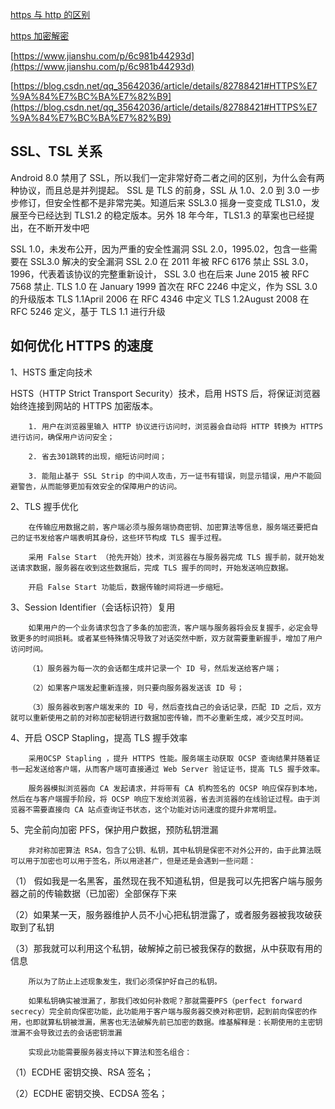 [https 与 http 的区别](https://developer.51cto.com/art/201910/604255.htm)

[https 加密解密](https://zhuanlan.zhihu.com/p/27395037)

[https://www.jianshu.com/p/6c981b44293d](https://www.jianshu.com/p/6c981b44293d)

[https://blog.csdn.net/qq_35642036/article/details/82788421#HTTPS%E7%9A%84%E7%BC%BA%E7%82%B9](https://blog.csdn.net/qq_35642036/article/details/82788421#HTTPS%E7%9A%84%E7%BC%BA%E7%82%B9)

## SSL、TSL 关系

Android 8.0 禁用了 SSL，所以我们一定非常好奇二者之间的区别，为什么会有两种协议，而且总是并列提起。
SSL 是 TLS 的前身，SSL 从 1.0、2.0 到 3.0 一步步修订，但安全性都不是非常完美。知道后来 SSL3.0 摇身一变变成 TLS1.0，发展至今已经达到 TLS1.2 的稳定版本。另外 18 年今年，TLS1.3 的草案也已经提出，在不断开发中吧

SSL 1.0，未发布公开，因为严重的安全性漏洞
SSL 2.0，1995.02，包含一些需要在 SSL3.0 解决的安全漏洞
SSL 2.0 在 2011 年被 RFC 6176 禁止
SSL 3.0，1996，代表着该协议的完整重新设计，
SSL 3.0 也在后来 June 2015 被 RFC 7568 禁止.
TLS 1.0 在 January 1999 首次在 RFC 2246 中定义，作为 SSL 3.0 的升级版本
TLS 1.1April 2006 在 RFC 4346 中定义
TLS 1.2August 2008 在 RFC 5246 定义，基于 TLS 1.1 进行升级

## 如何优化 HTTPS 的速度

1、HSTS 重定向技术

HSTS（HTTP Strict Transport Security）技术，启用 HSTS 后，将保证浏览器始终连接到网站的 HTTPS 加密版本。

        1. 用户在浏览器里输入 HTTP 协议进行访问时，浏览器会自动将 HTTP 转换为 HTTPS 进行访问，确保用户访问安全；

        2. 省去301跳转的出现，缩短访问时间；

        3. 能阻止基于 SSL Strip 的中间人攻击，万一证书有错误，则显示错误，用户不能回避警告，从而能够更加有效安全的保障用户的访问。

2、TLS 握手优化

        在传输应用数据之前，客户端必须与服务端协商密钥、加密算法等信息，服务端还要把自己的证书发给客户端表明其身份，这些环节构成 TLS 握手过程。

        采用 False Start （抢先开始）技术，浏览器在与服务器完成 TLS 握手前，就开始发送请求数据，服务器在收到这些数据后，完成 TLS 握手的同时，开始发送响应数据。

        开启 False Start 功能后，数据传输时间将进一步缩短。

3、Session Identifier（会话标识符）复用

        如果用户的一个业务请求包含了多条的加密流，客户端与服务器将会反复握手，必定会导致更多的时间损耗。或者某些特殊情况导致了对话突然中断，双方就需要重新握手，增加了用户访问时间。

        （1）服务器为每一次的会话都生成并记录一个 ID 号，然后发送给客户端；

        （2）如果客户端发起重新连接，则只要向服务器发送该 ID 号；

        （3）服务器收到客户端发来的 ID 号，然后查找自己的会话记录，匹配 ID 之后，双方就可以重新使用之前的对称加密秘钥进行数据加密传输，而不必重新生成，减少交互时间。

4、开启 OSCP Stapling，提高 TLS 握手效率

        采用OCSP Stapling ，提升 HTTPS 性能。服务端主动获取 OCSP 查询结果并随着证书一起发送给客户端，从而客户端可直接通过 Web Server 验证证书，提高 TLS 握手效率。

        服务器模拟浏览器向 CA 发起请求，并将带有 CA 机构签名的 OCSP 响应保存到本地，然后在与客户端握手阶段，将 OCSP 响应下发给浏览器，省去浏览器的在线验证过程。由于浏览器不需要直接向 CA 站点查询证书状态，这个功能对访问速度的提升非常明显。

5、完全前向加密 PFS，保护用户数据，预防私钥泄漏

        非对称加密算法 RSA，包含了公钥、私钥，其中私钥是保密不对外公开的，由于此算法既可以用于加密也可以用于签名，所以用途甚广，但是还是会遇到一些问题：

（1） 假如我是一名黑客，虽然现在我不知道私钥，但是我可以先把客户端与服务器之前的传输数据（已加密）全部保存下来

（2）如果某一天，服务器维护人员不小心把私钥泄露了，或者服务器被我攻破获取到了私钥

（3）那我就可以利用这个私钥，破解掉之前已被我保存的数据，从中获取有用的信息

        所以为了防止上述现象发生，我们必须保护好自己的私钥。

        如果私钥确实被泄漏了，那我们改如何补救呢？那就需要PFS（perfect forward secrecy）完全前向保密功能，此功能用于客户端与服务器交换对称密钥，起到前向保密的作用，也即就算私钥被泄漏，黑客也无法破解先前已加密的数据。维基解释是：长期使用的主密钥泄漏不会导致过去的会话密钥泄漏

        实现此功能需要服务器支持以下算法和签名组合：

（1）ECDHE 密钥交换、RSA 签名；

（2）ECDHE 密钥交换、ECDSA 签名；
